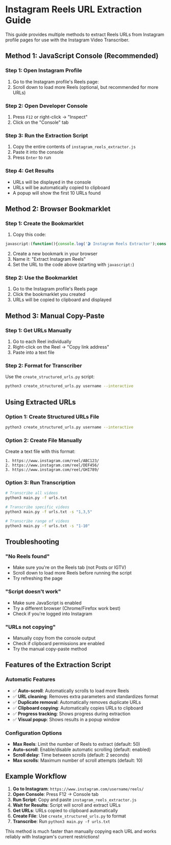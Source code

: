 # Instagram Reels URL Extraction Guide

This guide provides multiple methods to extract Reels URLs from Instagram profile pages for use with the Instagram Video Transcriber.

## Method 1: JavaScript Console (Recommended)

### Step 1: Open Instagram Profile
1. Go to the Instagram profile's Reels page: 
2. Scroll down to load more Reels (optional, but recommended for more URLs)

### Step 2: Open Developer Console
1. Press `F12` or right-click → "Inspect"
2. Click on the "Console" tab

### Step 3: Run the Extraction Script
1. Copy the entire contents of `instagram_reels_extractor.js`
2. Paste it into the console
3. Press `Enter` to run

### Step 4: Get Results
- URLs will be displayed in the console
- URLs will be automatically copied to clipboard
- A popup will show the first 10 URLs found

## Method 2: Browser Bookmarklet

### Step 1: Create the Bookmarklet
1. Copy this code:
```javascript
javascript:(function(){console.log('🎬 Instagram Reels Extractor');const foundUrls=new Set();function extractReels(){const reels=[];document.querySelectorAll('a[href*="/reel/"]').forEach(link=>{const href=link.href;if(href&&href.includes('/reel/')&&!foundUrls.has(href)){foundUrls.add(href);reels.push(href);}});document.querySelectorAll('script').forEach(script=>{if(script.textContent){const patterns=[/https:\/\/www\.instagram\.com\/reel\/[A-Za-z0-9_-]+\/?/g,/\/reel\/[A-Za-z0-9_-]+\/?/g];patterns.forEach(pattern=>{const matches=script.textContent.match(pattern);if(matches){matches.forEach(match=>{let url=match;if(url.startsWith('/')){url='https://www.instagram.com'+url;}else if(!url.startsWith('http')){url='https://www.instagram.com/reel/'+url;}if(url.includes('/reel/')&&!foundUrls.has(url)){foundUrls.add(url);reels.push(url);}});}});}});return reels;}function cleanUrls(urls){return urls.map(url=>{let clean=url.split('?')[0];if(!clean.endsWith('/')){clean+='/';}return clean;}).sort();}async function scrollAndExtract(){let scrollCount=0;const maxScrolls=5;while(scrollCount<maxScrolls&&foundUrls.size<50){scrollCount++;window.scrollTo(0,document.body.scrollHeight);await new Promise(r=>setTimeout(r,2000));const newReels=extractReels();if(foundUrls.size===0)break;}return cleanUrls(Array.from(foundUrls));}scrollAndExtract().then(urls=>{console.log(`✅ Found ${urls.length} Reels:`);urls.forEach((url,i)=>console.log(`${i+1}. ${url}`));if(navigator.clipboard){navigator.clipboard.writeText(urls.join('\n')).then(()=>{alert(`📋 Copied ${urls.length} Reels URLs to clipboard!`);}).catch(()=>{console.log('❌ Could not copy to clipboard');});}else{console.log('❌ Clipboard not available');}});})();
```

2. Create a new bookmark in your browser
3. Name it: "Extract Instagram Reels"
4. Set the URL to the code above (starting with `javascript:`)

### Step 2: Use the Bookmarklet
1. Go to the Instagram profile's Reels page
2. Click the bookmarklet you created
3. URLs will be copied to clipboard and displayed

## Method 3: Manual Copy-Paste

### Step 1: Get URLs Manually
1. Go to each Reel individually
2. Right-click on the Reel → "Copy link address"
3. Paste into a text file

### Step 2: Format for Transcriber
Use the `create_structured_urls.py` script:
```bash
python3 create_structured_urls.py username --interactive
```

## Using Extracted URLs

### Option 1: Create Structured URLs File
```bash
python3 create_structured_urls.py username --interactive
```

### Option 2: Create File Manually
Create a text file with this format:
```
1. https://www.instagram.com/reel/ABC123/
2. https://www.instagram.com/reel/DEF456/
3. https://www.instagram.com/reel/GHI789/
```

### Option 3: Run Transcription
```bash
# Transcribe all videos
python3 main.py -f urls.txt

# Transcribe specific videos
python3 main.py -f urls.txt -s "1,3,5"

# Transcribe range of videos
python3 main.py -f urls.txt -s "1-10"
```

## Troubleshooting

### "No Reels found"
- Make sure you're on the Reels tab (not Posts or IGTV)
- Scroll down to load more Reels before running the script
- Try refreshing the page

### "Script doesn't work"
- Make sure JavaScript is enabled
- Try a different browser (Chrome/Firefox work best)
- Check if you're logged into Instagram

### "URLs not copying"
- Manually copy from the console output
- Check if clipboard permissions are enabled
- Try the manual copy-paste method

## Features of the Extraction Script

### Automatic Features
- ✅ **Auto-scroll**: Automatically scrolls to load more Reels
- ✅ **URL cleaning**: Removes extra parameters and standardizes format
- ✅ **Duplicate removal**: Automatically removes duplicate URLs
- ✅ **Clipboard copying**: Automatically copies URLs to clipboard
- ✅ **Progress tracking**: Shows progress during extraction
- ✅ **Visual popup**: Shows results in a popup window

### Configuration Options
- **Max Reels**: Limit the number of Reels to extract (default: 50)
- **Auto-scroll**: Enable/disable automatic scrolling (default: enabled)
- **Scroll delay**: Time between scrolls (default: 2 seconds)
- **Max scrolls**: Maximum number of scroll attempts (default: 10)

## Example Workflow

1. **Go to Instagram**: `https://www.instagram.com/username/reels/`
2. **Open Console**: Press F12 → Console tab
3. **Run Script**: Copy and paste `instagram_reels_extractor.js`
4. **Wait for Results**: Script will scroll and extract URLs
5. **Get URLs**: URLs copied to clipboard automatically
6. **Create File**: Use `create_structured_urls.py` to format
7. **Transcribe**: Run `python3 main.py -f urls.txt`

This method is much faster than manually copying each URL and works reliably with Instagram's current restrictions!
